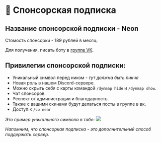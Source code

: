 # 🔶 Спонсорская подписка
## Название спонсорской подписки - Neon
Cтомость спонсорки - 189 рублей в месяц.

Для получения, писать боту в [группе VK](https://vk.com/atomine).

## Привилегии спонсорской подписки:

- Уникальный символ перед ником - *тут должна быть пикча*
- Новая роль в нашем Discord-сервере.
- Можно скрыть себя с карты командой `/dynmap hide` и `/dynmap show`.
- Чат спонсоров.
- Респект от администрации и благодарность.
- Также с вашими скинами будут делаться посты в группе в вк.
- Доступ к `/co near` 

*Это пример уникального символа в табе:*
![](https://github.com/atomine-xyz/wiki/assets/118691143/f0bdc1a2-f0b1-48bd-b00e-30e639304427)

*Напомним, что спонсоркая подписка - это дополнительный способ поддержать сервер.*
